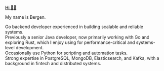 [Hi 👋🏻](https://www.linkedin.com/in/nearbygems/)

My name is Bergen.

Go backend developer experienced in building scalable and reliable systems. \
Previously a senior Java developer, now primarily working with Go and exploring Rust, which I enjoy using for performance-critical and systems-level development. \
Occasionally use Python for scripting and automation tasks. \
Strong expertise in PostgreSQL, MongoDB, Elasticsearch, and Kafka, with a background in fintech and distributed systems.
